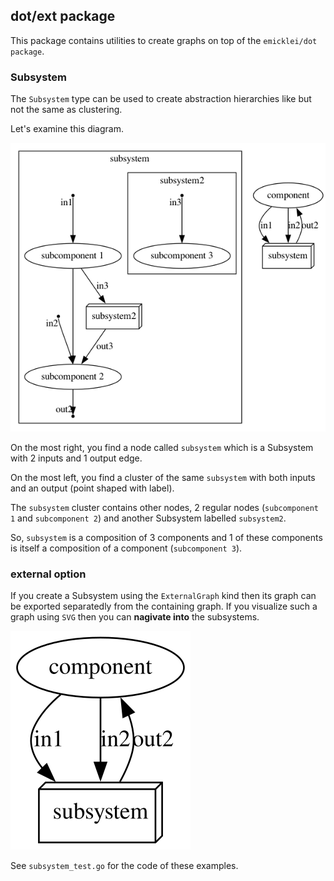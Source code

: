 ## dot/ext package

This package contains utilities to create graphs on top of the `emicklei/dot package`.

### Subsystem

The `Subsystem` type can be used to create abstraction hierarchies like but not the same as clustering. 

Let's examine this diagram.

![](../doc/TestExampleSubsystemSameGraph.png)

On the most right, you find a node called `subsystem` which is a Subsystem with 2 inputs and 1 output edge.

On the most left, you find a cluster of the same `subsystem` with both inputs and an output (point shaped with label).

The `subsystem` cluster contains other nodes, 2 regular nodes (`subcomponent 1` and `subcomponent 2`) and another Subsystem labelled `subsystem2`.

So, `subsystem` is a composition of 3 components and 1 of these components is itself a composition of a component (`subcomponent 3`).

### external option

If you create a Subsystem using the `ExternalGraph` kind then its graph can be exported separatedly from the containing graph. If you visualize such a graph using `SVG` then you can **nagivate into** the subsystems.

![](../doc/TestExampleSubsystemExternalGraph.svg)

See `subsystem_test.go` for the code of these examples.